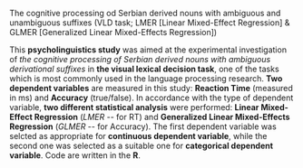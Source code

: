 The cognitive processing od Serbian derived nouns with ambiguous and unambiguous suffixes (VLD task; LMER [Linear Mixed-Effect Regression] & GLMER [Generalized Linear Mixed-Effects Regression])

This **psycholinguistics study** was aimed at the experimental investigation of *the cognitive processing of Serbian derived nouns with ambiguous derivational suffixes* in **the visual lexical decision task**, one of the tasks which is most commonly used in the language processing research. **Two dependent variables** are measured in this study: **Reaction Time** (measured in ms) and **Accuracy** (true/false). In accordance with the type of dependent variable, **two different statistical analysis** were performed: **Linear Mixed-Effect Regression** (*LMER* -- for RT) and **Generalized Linear Mixed-Effects Regression** (*GLMER* -- for Accuracy). The first dependent variable was selcted as appropriate for **continuous dependent variable**, while the second one was selected as a suitable one for **categorical dependent variable**. Code are written in the **R**.
